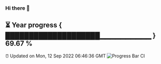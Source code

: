### Hi there 👋
⏳ Year progress { ████████████████████▁▁▁▁▁▁▁▁▁▁ } 69.67 %
---
⏰ Updated on Mon, 12 Sep 2022 06:46:36 GMT
![Progress Bar CI](https://github.com/Moyi321/Moyi321/workflows/Progress%20Bar%20CI/badge.svg)
